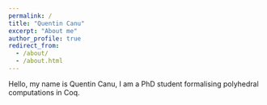 ```yaml
---
permalink: /
title: "Quentin Canu"
excerpt: "About me"
author_profile: true
redirect_from: 
  - /about/
  - /about.html
---
```


Hello, my name is Quentin Canu, I am a PhD student formalising polyhedral computations in Coq.  
